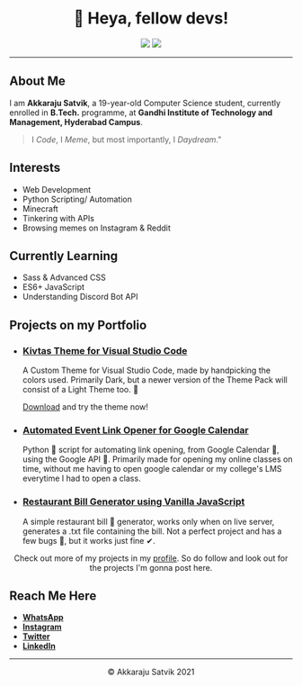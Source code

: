 <h1 style="text-align: center;">👋 Heya, fellow devs! </h1>

<div style="text-align: center;">

<img src="https://img.shields.io/twitter/follow/Satv1k?label=Follow%20me%20on%20Twitter&style=social">  <img src="https://img.shields.io/github/followers/akkaraju-satvik?label=Follow%20me%20on%20GitHub&style=social">

</div>

---

<main>

## About Me

I am **Akkaraju Satvik**, a 19-year-old Computer Science student, currently enrolled in **B.Tech.** programme, at **Gandhi Institute of Technology and Management, Hyderabad Campus**.

> I _Code_, I _Meme_, but most importantly, I _Daydream_."
## Interests

<ul id="interests">
    <li>Web Development</li>
    <li>Python Scripting/ Automation</li>
    <li>Minecraft</li>
    <li>Tinkering with APIs</li>
    <li>Browsing memes on Instagram & Reddit </li>
</ul>



## Currently Learning

<ul id="currently-learning">
    <li> Sass & Advanced CSS </li>
    <li> ES6+ JavaScript </li>
    <li> Understanding Discord Bot API </li>
</ul>

<h2>Projects on my Portfolio</h2>

<ul id="projects">
    <li> 
        <h3> <a href="https://www.github.com/akkaraju-satvik/kivtas-theme"> Kivtas Theme for Visual Studio Code </a> </h3>
        <p> A Custom Theme for Visual Studio Code, made by handpicking the colors used. Primarily Dark, but a newer version of the Theme Pack will consist of a Light Theme too. 🤞</p>
        <p> <a href="https://marketplace.visualstudio.com/items?itemName=akkaraju-satvik.kivtas-theme">Download</a> and try the theme now!
    </li>
    <li>
        <h3> <a href="https://www.github.com/akkaraju-satvik/automated-event-link-opener"> Automated Event Link Opener for Google Calendar </a> </h3>
        <p> Python 🐍 script for automating link opening, from Google Calendar 📅, using the Google API 🤖.  Primarily made for opening my online classes on time, without me having to open google calendar or my college's LMS everytime I had to open a class. </p>
    </li>
    <li>
        <h3> <a href="https://www.github.com/akkaraju-satvik/restaurant-billing-js"> Restaurant Bill Generator using Vanilla JavaScript</a> </h3>
        <p> A simple restaurant bill 📜 generator, works only when on live server, generates a .txt file containing the bill. Not a perfect project and has a few bugs 🐞, but it works just fine ✔. </p>
    </li>
</ul>

<div style="text-align: center;">

Check out more of my projects in my <a href="https://www.github.com/akkaraju-satvik">profile</a>. So do follow and look out for the projects I'm gonna post here. 

</div>

<h2 id="reach"> Reach Me Here </h2>
<div class="container">
    <ul class="reach">
        <li><b><a href="https://wa.me/qr/EYFDUHCFFJL7D1">WhatsApp</a></b></li>
        <li><b><a href="https://instagram.com/satvik.codes">Instagram</a></b></li>
        <li><b><a href="https://twitter.com/Satv1k">Twitter</a></b></li>
        <li><b><a href="https://www.linkedin.com/in/satvik-akkaraju-41713247/">LinkedIn</a></b></li>
    </ul>
</div>
</div>

---

<footer style="text-align: center;">
    &copy; Akkaraju Satvik 2021
</footer>

<main>
